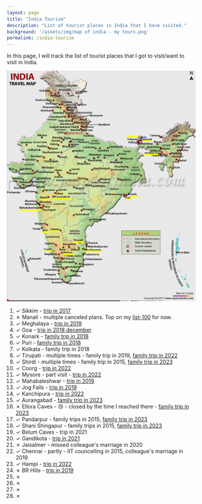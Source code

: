 ```yaml
---
layout: page
title: "India Tourism"
description: "List of tourist places in India that I have visited."
background: '/assets/img/map of india - my tours.png'
permalink: /india-tourism
---
```


In this page, I will track the list of tourist places that I got to visit/want to visit in India. 

<img src="/assets/img/map of india - my tours.png" alt="list of tourist places I have visited in India">

1. ✓ Sikkim - [trip in 2017](/blog/trips/sikkim-trip)
1. ✗ Manali - multiple canceled plans. Top on my <a href="/list-100" title="list of 100 things to do" target="_blank">list-100</a> for now.
1. ✓ Meghalaya - [trip in 2019](/blog/trips/meghalaya-trip)
1. ✓ Goa - [trip in 2018 december](/blog/trips/goa-trip-2023)
1. ✓ Konark - [family trip in 2018](/blog/trips/puri-trip)
1. ✓ Puri - [family trip in 2018](/blog/trips/puri-trip)
1. ✓ Kolkata - family trip in 2018
1. ✓ Tirupati - multiple times - family trip in 2019, [family trip in 2022](/blog/trips/tirupati-trip-2022)
1. ✓ Shirdi - multiple times - family trip in 2015, [family trip in 2023](/blog/trips/shirdi-trip-2023)
1. ✓ Coorg - [trip in 2022](/blog/trips/coorg-trip)
1. ✓ Mysore - part visit - [trip in 2022](/blog/trips/coorg-trip)
1. ✓ Mahabaleshwar - [trip in 2019](/blog/trips/jog-falls-trip)
1. ✓ Jog Falls - [trip in 2019](/blog/trips/jog-falls-trip)
1. ✓ Kanchipura - [trip in 2022](/blog/trips/tirupati-trip-2022)
1. ✓ Aurangabad - [family trip in 2023](/blog/trips/shirdi-trip-2023)
1. ✗ Ellora Caves - 😢 - closed by the time I reached there - [family trip in 2023](/blog/trips/shirdi-trip-2023)
1. ✓ Pandarpur - family trips in 2015, [family trip in 2023](/blog/trips/shirdi-trip-2023)
1. ✓ Shani Shingapur - family trips in 2015, [family trip in 2023](/blog/trips/shirdi-trip-2023)
1. ✓ Belum Caves - trip in 2021
1. ✓ Gandikota - [trip in 2021](/blog/trips/gandikota-trip)
1. ✗ Jaisalmer - missed colleague's marriage in 2020
1. ✓ Chennai - partly - IIT councelling in 2015, colleague's marriage in 2019
1. ✓ Hampi - [trip in 2022](/blog/trips/coorg-trip) 
1. ✗ BR Hills - [trip in 2019](/blog/trips/br-hills-trip)
1. ✗ 
1. ✗ 
1. ✗ 
1. ✗ 
